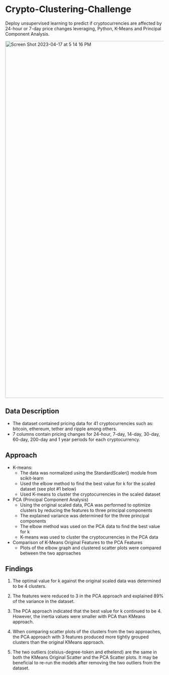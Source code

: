 # Crypto-Clustering-Challenge
Deploy unsupervised learning to predict if cryptocurrencies are affected by 24-hour or 7-day price changes leveraging, Python, K-Means and Principal Component Analysis.

<img width="1134" alt="Screen Shot 2023-04-17 at 5 14 16 PM" src="https://user-images.githubusercontent.com/44728723/232612256-75ac399d-25ca-472f-b155-acc50cf8b60b.png">

## Data Description
- The dataset contained pricing data for 41 cryptocurrencies such as: bitcoin, ethereum, tether and ripple among others.
- 7 columns contain pricing changes for 24-hour, 7-day, 14-day, 30-day, 60-day, 200-day and 1 year periods for each cryptocurrency.

## Approach
- K-means:
  - The data was normalized using the StandardScaler() module from scikit-learn
  - Used the elbow method to find the best value for k for the scaled dataset (see plot #1 below)
  - Used K-means to cluster the cryptocurrencies in the scaled dataset
- PCA (Principal Component Analysis)
  - Using the original scaled data, PCA was performed to optimize clusters by reducing the features to three principal components
  - The explained variance was determined for the three principal components
  - The elbow method was used on the PCA data to find the best value for k
  - K-means was used to cluster the cryptocurrencies in the PCA data
- Comparison of K-Means Original Features to the PCA Features
  - Plots of the elbow graph and clustered scatter plots were compared between the two approaches

## Findings
1. The optimal value for k against the original scaled data was determined to be 4 clusters.
    
2. The features were reduced to 3 in the PCA approach and explained 89% of the variance in the dataset.
    
3. The PCA approach indicated that the best value for k continued to be 4. However, the inertia values were smaller with PCA than KMeans approach.
    
4. When comparing scatter plots of the clusters from the two approaches, the PCA approach with 3 features produced more tightly grouped clusters than the original KMeans approach.  
    
5. The two outliers (celsius-degree-token and ethelend) are the same in both the KMeans Original Scatter and the PCA Scatter plots. It may be beneficial to re-run the models after removing the two outliers from the dataset.




